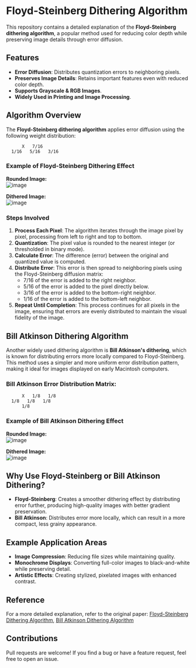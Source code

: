 # Floyd-Steinberg Dithering Algorithm

This repository contains a detailed explanation of the **Floyd-Steinberg dithering algorithm**, a popular method used for reducing color depth while preserving image details through error diffusion.

## Features
- **Error Diffusion**: Distributes quantization errors to neighboring pixels.
- **Preserves Image Details**: Retains important features even with reduced color depth.
- **Supports Grayscale & RGB Images**.
- **Widely Used in Printing and Image Processing**.

## Algorithm Overview
The **Floyd-Steinberg dithering algorithm** applies error diffusion using the following weight distribution:
```
      X   7/16
  1/16   5/16   3/16
```

### Example of Floyd-Steinberg Dithering Effect
**Rounded Image:**  
![image](https://github.com/user-attachments/assets/605957ca-1d22-4d14-8148-d05e70cfa381)

**Dithered Image:**  
![image](https://github.com/user-attachments/assets/a558e3f1-a67e-45ea-876f-f9ea61ad6a68)

### Steps Involved
1. **Process Each Pixel**: The algorithm iterates through the image pixel by pixel, processing from left to right and top to bottom.
2. **Quantization**: The pixel value is rounded to the nearest integer (or thresholded in binary mode).
3. **Calculate Error**: The difference (error) between the original and quantized value is computed.
4. **Distribute Error**: This error is then spread to neighboring pixels using the Floyd-Steinberg diffusion matrix:
   - 7/16 of the error is added to the right neighbor.
   - 5/16 of the error is added to the pixel directly below.
   - 3/16 of the error is added to the bottom-right neighbor.
   - 1/16 of the error is added to the bottom-left neighbor.
5. **Repeat Until Completion**: This process continues for all pixels in the image, ensuring that errors are evenly distributed to maintain the visual fidelity of the image.

## Bill Atkinson Dithering Algorithm
Another widely used dithering algorithm is **Bill Atkinson's dithering**, which is known for distributing errors more locally compared to Floyd-Steinberg. This method uses a simpler and more uniform error distribution pattern, making it ideal for images displayed on early Macintosh computers.

### Bill Atkinson Error Distribution Matrix:
```
      X   1/8   1/8
  1/8   1/8   1/8
      1/8
```
### Example of Bill Atkinson Dithering Effect
**Rounded Image:**  
![image](https://github.com/user-attachments/assets/605957ca-1d22-4d14-8148-d05e70cfa381)

**Dithered Image:**  
![image](https://github.com/user-attachments/assets/03be84a7-b79e-48e8-97f0-965a03f5d3b5)

## Why Use Floyd-Steinberg or Bill Atkinson Dithering?
- **Floyd-Steinberg**: Creates a smoother dithering effect by distributing error further, producing high-quality images with better gradient preservation.
- **Bill Atkinson**: Distributes error more locally, which can result in a more compact, less grainy appearance.

## Example Application Areas
- **Image Compression**: Reducing file sizes while maintaining quality.
- **Monochrome Displays**: Converting full-color images to black-and-white while preserving detail.
- **Artistic Effects**: Creating stylized, pixelated images with enhanced contrast.

## Reference
For a more detailed explanation, refer to the original paper: [Floyd-Steinberg Dithering Algorithm](https://research.cs.wisc.edu/graphics/Courses/559-s2004/docs/floyd-steinberg.pdf), [Bill Atkinson Dithering Algorithm](https://research.cs.wisc.edu/graphics/Courses/559-s2004/docs/floyd-steinberg.pdf)

## Contributions
Pull requests are welcome! If you find a bug or have a feature request, feel free to open an issue.

